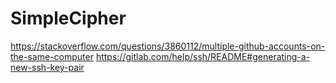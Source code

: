 # SimpleCipher

https://stackoverflow.com/questions/3860112/multiple-github-accounts-on-the-same-computer
https://gitlab.com/help/ssh/README#generating-a-new-ssh-key-pair


